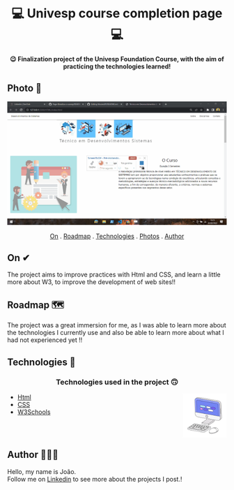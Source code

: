 <h1 align="center">
   💻 Univesp course completion page 💻
</h1>

<h4 align="center">
  😉 Finalization project of the Univesp Foundation Course, with the aim of practicing the technologies learned!
</h4>

## Photo 🎴
   <div align='center'>
   <img src="./IMG/cps.gif"  >
   </div>
   
<p align="center">   
   <a href="#On">On</a> .
   <a href="#Roadmap">Roadmap</a> .
   <a href="#Technologies">Technologies</a> .
   <a href="#Photo">Photos</a> . 
   <a href="#Author">Author</a> 
   
 </p>


   
 ## On ✔
     
     
   <p> The project aims to improve practices with Html and CSS, and learn a little more about W3, to improve the development of web sites!! </p>
   
   
   
 ## Roadmap 🗺
   
   <p>The project was a great immersion for me, as I was able to learn more about the technologies I currently use and also be able to learn more about what 
   I had not experienced yet !!</p>
   
   
 ## Technologies 🚀
   
   <h3 align="center"> Technologies used in the project 🙃 </h3>
   
   <img src='computer1.gif' alt='gif-de-computador' align='right' width='20%'/>

- [Html](https://developer.mozilla.org/pt-BR/docs/Web/HTML/Element/html/)  
- [CSS](https://developer.mozilla.org/pt-BR/docs/Web/CSS)  
- [W3Schools](https://www.w3schools.com/)  

<br>
<br>
   
## Author 🙋🏾‍♂️
   <p> Hello, my name is João. <br> Follow me on <a href="https://www.linkedin.com/in/joaosoaressilva/" target="_blank">Linkedin</a> to see more about the projects I post.!</p>
